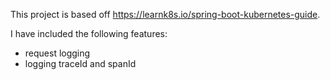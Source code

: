 This project is based off https://learnk8s.io/spring-boot-kubernetes-guide.

I have included the following features:
  - request logging
  - logging traceId and spanId
